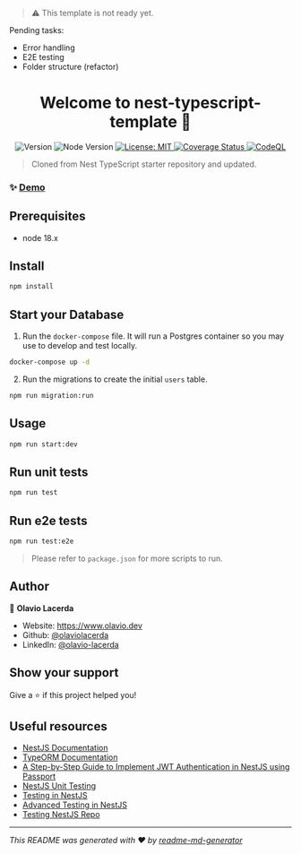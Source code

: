 > ⚠️ This template is not ready yet.

<p>Pending tasks:</p>
<ul>
  <li>Error handling</li>
  <li>E2E testing</li>
  <li>Folder structure (refactor)</li>
</ul>

<h1 align="center">Welcome to nest-typescript-template 👋</h1>
<p align="center">
  <img alt="Version" src="https://img.shields.io/badge/version-1.0.0-blue.svg?cacheSeconds=2592000" />
  <img alt="Node Version" src="https://img.shields.io/badge/node-18.x-blue.svg" />
  <a href="#" target="_blank">
    <img alt="License: MIT" src="https://img.shields.io/badge/License-MIT-yellow.svg" />
  </a>
  <a href='https://coveralls.io/github/olaviolacerda/nestjs-template?branch=main'>
    <img alt='Coverage Status' src='https://coveralls.io/repos/github/olaviolacerda/nestjs-template/badge.svg?branch=main&service=github' />
  </a>
  <a href='https://github.com/olaviolacerda/nestjs-template/actions/workflows/github-code-scanning/codeql'>
    <img alt='CodeQL' src='https://github.com/olaviolacerda/nestjs-template/actions/workflows/github-code-scanning/codeql/badge.svg' />
  </a>
</p>

> Cloned from Nest TypeScript starter repository and updated.

### ✨ [Demo](https://nestjs-template-seven.vercel.app/)

## Prerequisites

- node 18.x

## Install

```sh
npm install
```

## Start your Database

1. Run the `docker-compose` file. It will run a Postgres container so you may use to develop and test locally.

```sh
docker-compose up -d
```

2. Run the migrations to create the initial `users` table.

```sh
npm run migration:run
```

## Usage

```sh
npm run start:dev
```

## Run unit tests

```sh
npm run test
```

## Run e2e tests

```sh
npm run test:e2e
```

> Please refer to `package.json` for more scripts to run.

## Author

👤 **Olavio Lacerda**

- Website: https://www.olavio.dev
- Github: [@olaviolacerda](https://github.com/olaviolacerda)
- LinkedIn: [@olavio-lacerda](https://linkedin.com/in/olavio-lacerda)

## Show your support

Give a ⭐️ if this project helped you!

## Useful resources

- [NestJS Documentation](https://docs.nestjs.com/)
- [TypeORM Documentation](https://typeorm.io/)
- [A Step-by-Step Guide to Implement JWT Authentication in NestJS using Passport](https://medium.com/@camillef_58366/implementing-authentication-in-nestjs-using-passport-and-jwt-5a565aa521de)
- [NestJS Unit Testing](https://www.tomray.dev/nestjs-unit-testing)
- [Testing in NestJS](https://dev.to/chafroudtarek/testing-in-nestjs-a-comprehensive-guide-3hjo)
- [Advanced Testing in NestJS](https://trilon.io/blog/advanced-testing-strategies-with-mocks-in-nestjs)
- [Testing NestJS Repo](https://github.com/jmcdo29/testing-nestjs/tree/main)

---

_This README was generated with ❤️ by [readme-md-generator](https://github.com/kefranabg/readme-md-generator)_
